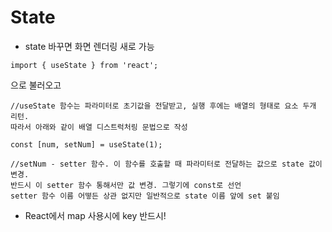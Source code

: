 # State
* state 바꾸면 화면 렌더링 새로 가능

```
import { useState } from 'react';
```

으로 불러오고

```
//useState 함수는 파라미터로 초기값을 전달받고, 실행 후에는 배열의 형태로 요소 두개 리턴.   
따라서 아래와 같이 배열 디스트럭처링 문법으로 작성

const [num, setNum] = useState(1);

//setNum - setter 함수. 이 함수를 호출할 때 파라미터로 전달하는 값으로 state 값이 변경.
반드시 이 setter 함수 통해서만 값 변경. 그렇기에 const로 선언
setter 함수 이름 어떻든 상관 없지만 일반적으로 state 이름 앞에 set 붙임
```

* React에서 map 사용시에 key 반드시!
